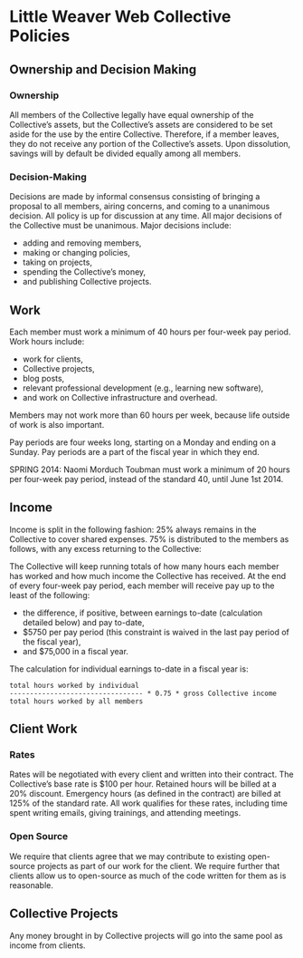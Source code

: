 Little Weaver Web Collective Policies
=====================================

Ownership and Decision Making
-----------------------------

### Ownership

All members of the Collective legally have equal ownership of the Collective’s assets, but the Collective’s assets are considered to be set aside for the use by the entire Collective. Therefore, if a member leaves, they do not receive any portion of the Collective’s assets. Upon dissolution, savings will by default be divided equally among all members.

### Decision-Making

Decisions are made by informal consensus consisting of bringing a proposal to all members, airing concerns, and coming to a unanimous decision. All policy is up for discussion at any time. All major decisions of the Collective must be unanimous. Major decisions include:

* adding and removing members,
* making or changing policies, 
* taking on projects, 
* spending the Collective’s money, 
* and publishing Collective projects.

Work
----

Each member must work a minimum of 40 hours per four-week pay period. Work hours include:

* work for clients,
* Collective projects,
* blog posts,
* relevant professional development (e.g., learning new software),
* and work on Collective infrastructure and overhead.

Members may not work more than 60 hours per week, because life outside of work is also important.

Pay periods are four weeks long, starting on a Monday and ending on a Sunday. Pay periods are a part of the fiscal year in which they end.

SPRING 2014: Naomi Morduch Toubman must work a minimum of 20 hours per four-week pay period, instead of the standard 40, until June 1st 2014.

Income
------

Income is split in the following fashion: 25% always remains in the Collective to cover shared expenses. 75% is distributed to the members as follows, with any excess returning to the Collective:

The Collective will keep running totals of how many hours each member has worked and how much income the Collective has received. At the end of every four-week pay period, each member will receive pay up to the least of the following:

* the difference, if positive, between earnings to-date (calculation detailed below) and pay to-date,
* $5750 per pay period (this constraint is waived in the last pay period of the fiscal year),
* and $75,000 in a fiscal year.

The calculation for individual earnings to-date in a fiscal year is:

    total hours worked by individual
    --------------------------------- * 0.75 * gross Collective income
    total hours worked by all members

Client Work
-----------

### Rates

Rates will be negotiated with every client and written into their contract. The Collective’s base rate is $100 per hour. Retained hours will be billed at a 20% discount. Emergency hours (as defined in the contract) are billed at 125% of the standard rate. All work qualifies for these rates, including time spent writing emails, giving trainings, and attending meetings.

### Open Source

We require that clients agree that we may contribute to existing open-source projects as part of our work for the client. We require further that clients allow us to open-source as much of the code written for them as is reasonable.

Collective Projects
-------------------

Any money brought in by Collective projects will go into the same pool as income from clients.
